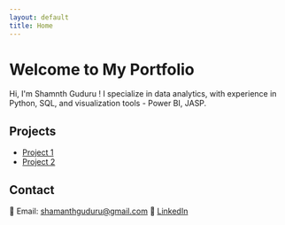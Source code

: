 ```yaml
---
layout: default
title: Home
---
```

# Welcome to My Portfolio  
Hi, I'm Shamnth Guduru ! I specialize in data analytics, with experience in Python, SQL, and visualization tools - Power BI, JASP.  

## Projects  
- [Project 1](https://github.com/your-username/project1)  
- [Project 2](https://github.com/your-username/project2)  

## Contact  
📧 Email: shamanthguduru@gmail.com 
📌 [LinkedIn](https://www.linkedin.com/in/shamanth-guduru/)  
